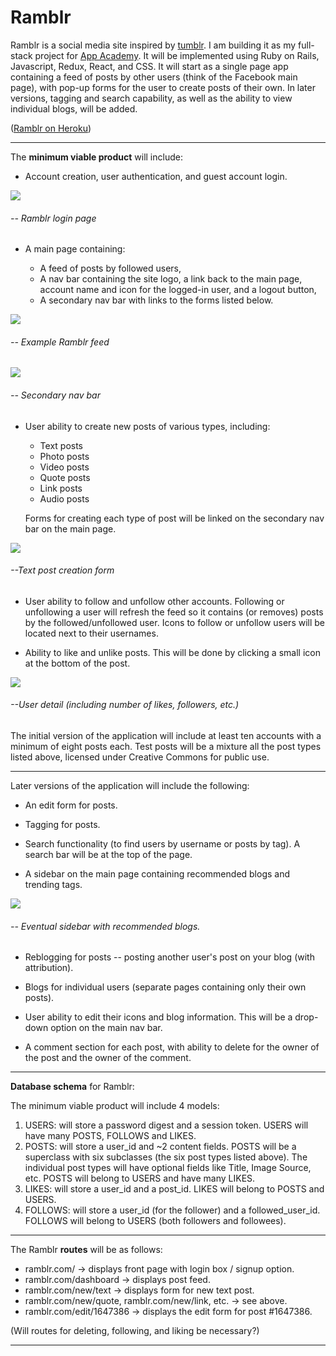 <h1>Ramblr</h1>

Ramblr is a social media site inspired by <a href="http://www.tumblr.com">tumblr</a>. I am building it as my full-stack project for <a href="https://www.appacademy.io/">App Academy</a>. It will be implemented using Ruby on Rails, Javascript, Redux, React, and CSS. It will start as a single page app containing a feed of posts by other users (think of the Facebook main page), with pop-up forms for the user to create posts of their own. In later versions, tagging and search capability, as well as the ability to view individual blogs, will be added.

(<a href="https://ramblrr.herokuapp.com/">Ramblr on Heroku</a>)

<hr>

The <strong>minimum viable product</strong> will include:

- Account creation, user authentication, and guest account login.

<img src="https://s11.postimg.org/ex67tvloz/ramblr_main.png" />
<h6>-- Ramblr login page</h6>

- A main page containing:

    - A feed of posts by followed users,
    - A nav bar containing the site logo, a link back to the main page, account name and icon for the logged-in user, and a logout button,
    - A secondary nav bar with links to the forms listed below.

<img src="https://s15.postimg.org/ajcdwmr8p/Screen_Shot_2016_10_04_at_5_21_19_PM.png" />
<h6>-- Example Ramblr feed</h6>

<img src="https://s22.postimg.org/6i9bif7m9/Screen_Shot_2016_10_04_at_5_15_00_PM.png" />
<h6>-- Secondary nav bar</h6>

- User ability to create new posts of various types, including:

  - Text posts
  - Photo posts
  - Video posts
  - Quote posts
  - Link posts
  - Audio posts

  Forms for creating each type of post will be linked on the secondary nav bar on the main page.

<img src="https://s22.postimg.org/7blxb1dn5/Screen_Shot_2016_10_04_at_5_16_11_PM.png" />
<h6>--Text post creation form</h6>

- User ability to follow and unfollow other accounts. Following or unfollowing a user will refresh the feed so it contains (or removes) posts by the followed/unfollowed user. Icons to follow or unfollow users will be located next to their usernames.

- Ability to like and unlike posts. This will be done by clicking a small icon at the bottom of the post.

<img src="https://s22.postimg.org/m8v7rg19t/Screen_Shot_2016_10_04_at_5_15_48_PM.png" />
<h6> --User detail (including number of likes, followers, etc.)</h6>

The initial version of the application will include at least ten accounts with a minimum of eight posts each. Test posts will be a mixture all the post types listed above, licensed under Creative Commons for public use.

<hr>

Later versions of the application will include the following:

- An edit form for posts.

- Tagging for posts.

- Search functionality (to find users by username or posts by tag). A search bar will be at the top of the page.

- A sidebar on the main page containing recommended blogs and trending tags.

<img src="https://s22.postimg.org/l2qed92kx/Screen_Shot_2016_10_04_at_5_15_18_PM.png" />
<h6>-- Eventual sidebar with recommended blogs.</h6>

- Reblogging for posts -- posting another user's post on your blog (with attribution).

- Blogs for individual users (separate pages containing only their own posts).

- User ability to edit their icons and blog information. This will be a drop-down option on the main nav bar.

- A comment section for each post, with ability to delete for the owner of the post and the owner of the comment.

<hr>

<strong>Database schema</strong> for Ramblr:

The minimum viable product will include 4 models:

1. USERS: will store a password digest and a session token. USERS will have many POSTS, FOLLOWS and LIKES.
2. POSTS: will store a user_id and ~2 content fields. POSTS will be a superclass with six subclasses (the six post types listed above). The individual post types will have optional fields like Title, Image Source, etc. POSTS will belong to USERS and have many LIKES.
3. LIKES: will store a user_id and a post_id. LIKES will belong to POSTS and USERS.
4. FOLLOWS: will store a user_id (for the follower) and a followed_user_id. FOLLOWS will belong to USERS (both followers and followees).

<hr>

The Ramblr <strong>routes</strong> will be as follows:

- ramblr.com/ -> displays front page with login box / signup option.
- ramblr.com/dashboard -> displays post feed.
- ramblr.com/new/text -> displays form for new text post.
- ramblr.com/new/quote, ramblr.com/new/link, etc. -> see above.
- ramblr.com/edit/1647386 -> displays the edit form for post #1647386.

(Will routes for deleting, following, and liking be necessary?)

<hr>
